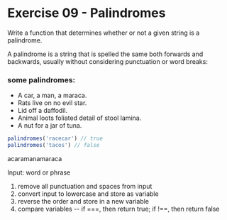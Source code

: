# Exercise 09 - Palindromes

Write a function that determines whether or not a given string is a palindrome.

A palindrome is a string that is spelled the same both forwards and backwards, usually without considering punctuation or word breaks:

### some palindromes:
  - A car, a man, a maraca.
  - Rats live on no evil star.
  - Lid off a daffodil.
  - Animal loots foliated detail of stool lamina.
  - A nut for a jar of tuna.

```javascript
palindromes('racecar') // true
palindromes('tacos') // false
```


acaramanamaraca

Input: word or phrase
1. remove all punctuation and spaces from input
2. convert input to lowercase and store as variable
3. reverse the order and store in a new variable
4. compare variables -- if ===, then return true; if !==, then return false